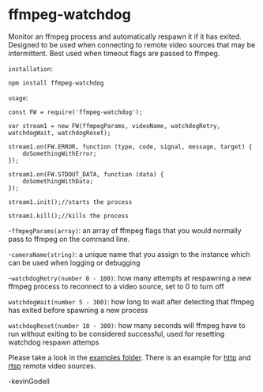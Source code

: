 # ffmpeg-watchdog
Monitor an ffmpeg process and automatically respawn it if it has exited. Designed to be used when connecting to remote video sources that may be intermittent. Best used when timeout flags are passed to ffmpeg.

`installation`:
``` 
npm install ffmpeg-watchdog
```
`usage`:
```
const FW = require('ffmpeg-watchdog');

var stream1 = new FW(ffmpegParams, videoName, watchdogRetry, watchdogWait, watchdogReset);

stream1.on(FW.ERROR, function (type, code, signal, message, target) {
    doSomethingWithError;
});

stream1.on(FW.STDOUT_DATA, function (data) {
    doSomethingWithData;
});

stream1.init();//starts the process

stream1.kill();//kills the process
```

-`ffmpegParams(array)`: an array of ffmpeg flags that you would normally pass to ffmpeg on the command line.

-`cameraName(string)`: a unique name that you assign to the instance which can be used when logging or debugging

-`watchdogRetry(number 0 - 100)`: how many attempts at respawning a new ffmpeg process to reconnect to a video source, set to 0 to turn off

`watchdogWait(number 5 - 300)`: how long to wait after detecting that ffmpeg has exited before spawning a new process

`watchdogReset(number 10 - 300)`: how many seconds will ffmpeg have to run without exiting to be considered successful, used for resetting watchdog respawn attemps

Please take a look in the <a href="https://github.com/kevinGodell/ffmpeg-watchdog/blob/master/examples/">examples folder</a>. There is an example for <a href="https://github.com/kevinGodell/ffmpeg-watchdog/blob/master/examples/http.js">http</a> and <a href="https://github.com/kevinGodell/ffmpeg-watchdog/blob/master/examples/rtsp.js">rtsp</a> remote video sources.



-kevinGodell